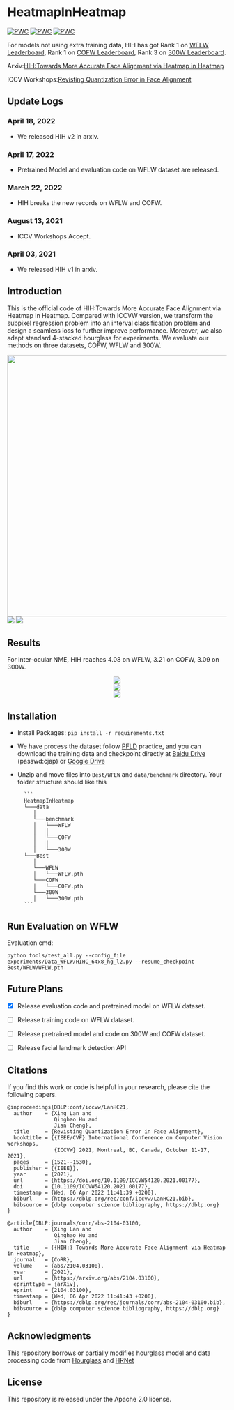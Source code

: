 # HeatmapInHeatmap
[![PWC](https://img.shields.io/endpoint.svg?url=https://paperswithcode.com/badge/hih-towards-more-accurate-face-alignment-via/face-alignment-on-wflw)](https://paperswithcode.com/sota/face-alignment-on-wflw?p=hih-towards-more-accurate-face-alignment-via)
[![PWC](https://img.shields.io/endpoint.svg?url=https://paperswithcode.com/badge/hih-towards-more-accurate-face-alignment-via/face-alignment-on-cofw)](https://paperswithcode.com/sota/face-alignment-on-cofw?p=hih-towards-more-accurate-face-alignment-via)
[![PWC](https://img.shields.io/endpoint.svg?url=https://paperswithcode.com/badge/hih-towards-more-accurate-face-alignment-via/face-alignment-on-300w)](https://paperswithcode.com/sota/face-alignment-on-300w?p=hih-towards-more-accurate-face-alignment-via)

For models not using extra training data, HIH has got Rank 1 on [WFLW Leaderboard](https://paperswithcode.com/sota/face-alignment-on-wflw), Rank 1 on [COFW Leaderboard](https://paperswithcode.com/sota/face-alignment-on-cofw), Rank 3 on [300W Leaderboard](https://paperswithcode.com/sota/face-alignment-on-300w).

Arxiv:[HIH:Towards More Accurate Face Alignment via Heatmap in Heatmap](https://arxiv.org/abs/2104.03100) 

ICCV Workshops:[Revisting Quantization Error in Face Alignment](https://openaccess.thecvf.com/content/ICCV2021W/MFR/papers/Lan_Revisting_Quantization_Error_in_Face_Alignment_ICCVW_2021_paper.pdf)


<!-- It is the Pytorch Implementation of HIH:Towards More Accurate Face Alignment via Heatmap in Heatmap. -->

## Update Logs

### April 18, 2022

* We released HIH v2 in arxiv.

### April 17, 2022

* Pretrained Model and evaluation code on WFLW dataset are released.

### March 22, 2022

* HIH breaks the new records on WFLW and COFW.

### August 13, 2021

* ICCV Workshops Accept.

### April 03, 2021

* We released HIH v1 in arxiv.

## Introduction

This is the official code of HIH:Towards More Accurate Face Alignment via Heatmap in Heatmap. 
Compared with ICCVW version, we transform the subpixel regression problem into an interval classification problem and design a seamless loss to further improve performance. 
Moreover, we also adapt standard 4-stacked hourglass for experiments. 
We evaluate our methods on three datasets, COFW, WFLW and 300W.

<center><img src='git_imgs/error.png' width="600px"></center>

<img src='git_imgs/method.png'>

<img src='git_imgs/pipeline.png'>

## Results

For inter-ocular NME, HIH reaches <bf>4.08</bf> on WFLW, <bf>3.21</bf> on COFW, 3.09 on 300W.

<center> <img src='git_imgs/WFLW.png'> </center>

<center> <img src='git_imgs/COFW.png'> </center>

<center> <img src='git_imgs/300W.png'> </center>

## Installation

* Install Packages: ```pip install -r requirements.txt``` 

* We have process the dataset follow [PFLD](https://github.com/guoqiangqi/PFLD) practice, and you can download the training data and checkpoint directly at [Baidu Drive](https://pan.baidu.com/s/1QESuPhP9d6TUVySNBqQcZw) (passwd:cjap) or [Google Drive](https://drive.google.com/drive/folders/1leozJAlv1qiJ29PnJkpxjv1OINd-D3U7?usp=sharing)

* Unzip and move files into ```Best/WFLW``` and ```data/benchmark``` directory. Your folder structure should like this

        ```
        HeatmapInHeatmap
        └───data
           │
           └───benchmark
           │   └───WFLW
           │   │
           │   └───COFW
           │   │     
           │   └───300W
        └───Best
           │
           └───WFLW
           │   └───WFLW.pth
           └───COFW
           │   └───COFW.pth
           └───300W
           │   └───300W.pth
        ```


## Run Evaluation on WFLW

Evaluation cmd:

    python tools/test_all.py --config_file experiments/Data_WFLW/HIHC_64x8_hg_l2.py --resume_checkpoint Best/WFLW/WFLW.pth

## Future Plans
- [x] Release evaluation code and pretrained model on WFLW dataset.

- [ ] Release training code on WFLW dataset.
 
- [ ] Release pretrained model and code on 300W and COFW dataset.

- [ ] Release facial landmark detection API

## Citations
If you find this work or code is helpful in your research, please cite the following papers.

```
@inproceedings{DBLP:conf/iccvw/LanHC21,
  author    = {Xing Lan and
               Qinghao Hu and
               Jian Cheng},
  title     = {Revisting Quantization Error in Face Alignment},
  booktitle = {{IEEE/CVF} International Conference on Computer Vision Workshops,
               {ICCVW} 2021, Montreal, BC, Canada, October 11-17, 2021},
  pages     = {1521--1530},
  publisher = {{IEEE}},
  year      = {2021},
  url       = {https://doi.org/10.1109/ICCVW54120.2021.00177},
  doi       = {10.1109/ICCVW54120.2021.00177},
  timestamp = {Wed, 06 Apr 2022 11:41:39 +0200},
  biburl    = {https://dblp.org/rec/conf/iccvw/LanHC21.bib},
  bibsource = {dblp computer science bibliography, https://dblp.org}
}

@article{DBLP:journals/corr/abs-2104-03100,
  author    = {Xing Lan and
               Qinghao Hu and
               Jian Cheng},
  title     = {{HIH:} Towards More Accurate Face Alignment via Heatmap in Heatmap},
  journal   = {CoRR},
  volume    = {abs/2104.03100},
  year      = {2021},
  url       = {https://arxiv.org/abs/2104.03100},
  eprinttype = {arXiv},
  eprint    = {2104.03100},
  timestamp = {Wed, 06 Apr 2022 11:41:43 +0200},
  biburl    = {https://dblp.org/rec/journals/corr/abs-2104-03100.bib},
  bibsource = {dblp computer science bibliography, https://dblp.org}
}
```

## Acknowledgments
This repository borrows or partially modifies hourglass model and data processing code from [Hourglass](https://github.com/raymon-tian/hourglass-facekeypoints-detection) and [HRNet](https://github.com/HRNet/HRNet-Facial-Landmark-Detection)

## License
This repository is released under the Apache 2.0 license.



